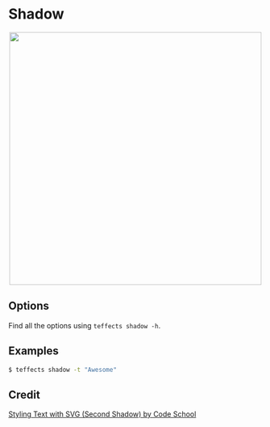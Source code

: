 # Shadow

<p align="center">
<img width="500" src="https://raw.githubusercontent.com/shinokada/teffects/main/images/shadow.png" />
</p>

## Options

Find all the options using `teffects shadow -h`.

## Examples

```sh
$ teffects shadow -t "Awesome"
```

## Credit

[Styling Text with SVG (Second Shadow) by Code School](https://codepen.io/team/codeschool/pen/BKrRwg/)